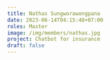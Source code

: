 ```yaml
---
title: Nathas Sungworawongpana
date: 2023-06-14T04:15:48+07:00
roles: Master
image: /img/members/nathas.jpg
project: Chatbot for insurance
draft: false
---
```


